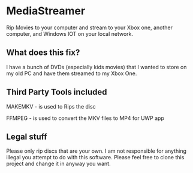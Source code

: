 # MediaStreamer
Rip Movies to your computer and stream to your Xbox one, another computer, and Windows IOT on your local network.

## What does this fix?
I have a bunch of DVDs (especially kids movies) that I wanted to store on my old PC and have them streamed to my Xbox One. 

## Third Party Tools included
MAKEMKV - is used to Rips the disc

FFMPEG - is used to convert the MKV files to MP4 for UWP app

## Legal stuff
Please only rip discs that are your own. I am not responsible for anything illegal you attempt to do with this software. Please feel free to clone this project and change it in anyway you want.
